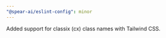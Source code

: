 ```yaml
---
"@spear-ai/eslint-config": minor
---
```


Added support for classix (cx) class names with Tailwind CSS.
